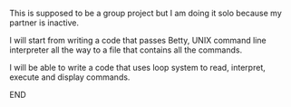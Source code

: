 This is supposed to be a group project but I am doing it solo because my partner is inactive.

I will start from writing a code that passes Betty, UNIX command line interpreter all the way to a file that contains all the commands. 

I will be able to write a code that uses loop system to read, interpret, execute and display commands.


END
